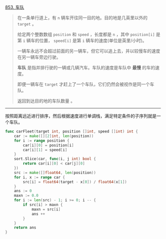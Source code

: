 [853. 车队](https://leetcode.cn/problems/car-fleet/)

> 在一条单行道上，有 `n` 辆车开往同一目的地。目的地是几英里以外的 `target` 。
>
> 给定两个整数数组 `position` 和 `speed` ，长度都是 `n` ，其中 `position[i]` 是第 `i` 辆车的位置， `speed[i]` 是第 `i` 辆车的速度(单位是英里/小时)。
>
> 一辆车永远不会超过前面的另一辆车，但它可以追上去，并以较慢车的速度在另一辆车旁边行驶。
>
> **车队** 是指并排行驶的一辆或几辆汽车。车队的速度是车队中 **最慢** 的车的速度。
>
> 即便一辆车在 `target` 才赶上了一个车队，它们仍然会被视作是同一个车队。
>
> 返回到达目的地的车队数量 。

---

按照距离远近进行排序，然后根据速度进行单调栈，满足特定条件的子序列就是一个车队。

```go
func carFleet(target int, position []int, speed []int) int {
    car := make([][2]int, len(position))
    for i := range position {
		car[i][0] = position[i]
		car[i][1] = speed[i]
    }
	sort.Slice(car, func(i, j int) bool {
		return car[i][0] < car[j][0]
	})
    src := make([]float64, len(position))
    for i, x := range car {
        src[i] = float64(target - x[0]) / float64(x[1])
    }
    ans := 0
    maxn := 0.0
	for i := len(src) - 1; i >= 0; i -- {
		if src[i] > maxn {
			maxn = src[i]
			ans ++
		}
	}
    return ans
}
```

